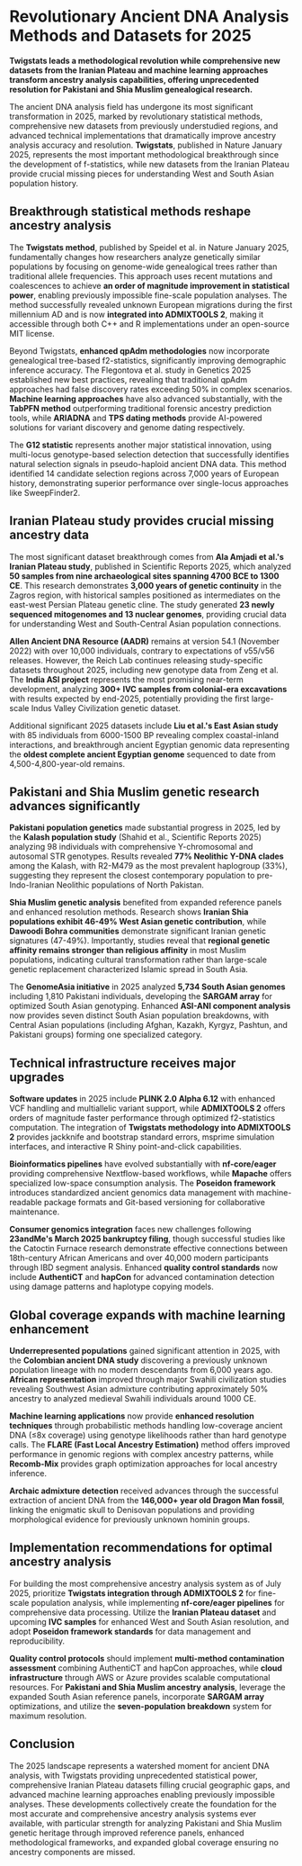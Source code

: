 # Revolutionary Ancient DNA Analysis Methods and Datasets for 2025

**Twigstats leads a methodological revolution while comprehensive new datasets from the Iranian Plateau and machine learning approaches transform ancestry analysis capabilities, offering unprecedented resolution for Pakistani and Shia Muslim genealogical research.**

The ancient DNA analysis field has undergone its most significant transformation in 2025, marked by revolutionary statistical methods, comprehensive new datasets from previously understudied regions, and advanced technical implementations that dramatically improve ancestry analysis accuracy and resolution. **Twigstats**, published in Nature January 2025, represents the most important methodological breakthrough since the development of f-statistics, while new datasets from the Iranian Plateau provide crucial missing pieces for understanding West and South Asian population history.

## Breakthrough statistical methods reshape ancestry analysis

The **Twigstats method**, published by Speidel et al. in Nature January 2025, fundamentally changes how researchers analyze genetically similar populations by focusing on genome-wide genealogical trees rather than traditional allele frequencies. This approach uses recent mutations and coalescences to achieve **an order of magnitude improvement in statistical power**, enabling previously impossible fine-scale population analyses. The method successfully revealed unknown European migrations during the first millennium AD and is now **integrated into ADMIXTOOLS 2**, making it accessible through both C++ and R implementations under an open-source MIT license.

Beyond Twigstats, **enhanced qpAdm methodologies** now incorporate genealogical tree-based f2-statistics, significantly improving demographic inference accuracy. The Flegontova et al. study in Genetics 2025 established new best practices, revealing that traditional qpAdm approaches had false discovery rates exceeding 50% in complex scenarios. **Machine learning approaches** have also advanced substantially, with the **TabPFN method** outperforming traditional forensic ancestry prediction tools, while **ARIADNA** and **TPS dating methods** provide AI-powered solutions for variant discovery and genome dating respectively.

The **G12 statistic** represents another major statistical innovation, using multi-locus genotype-based selection detection that successfully identifies natural selection signals in pseudo-haploid ancient DNA data. This method identified 14 candidate selection regions across 7,000 years of European history, demonstrating superior performance over single-locus approaches like SweepFinder2.

## Iranian Plateau study provides crucial missing ancestry data

The most significant dataset breakthrough comes from **Ala Amjadi et al.'s Iranian Plateau study**, published in Scientific Reports 2025, which analyzed **50 samples from nine archaeological sites spanning 4700 BCE to 1300 CE**. This research demonstrates **3,000 years of genetic continuity** in the Zagros region, with historical samples positioned as intermediates on the east-west Persian Plateau genetic cline. The study generated **23 newly sequenced mitogenomes and 13 nuclear genomes**, providing crucial data for understanding West and South-Central Asian population connections.

**Allen Ancient DNA Resource (AADR)** remains at version 54.1 (November 2022) with over 10,000 individuals, contrary to expectations of v55/v56 releases. However, the Reich Lab continues releasing study-specific datasets throughout 2025, including new genotype data from Zeng et al. The **India ASI project** represents the most promising near-term development, analyzing **300+ IVC samples from colonial-era excavations** with results expected by end-2025, potentially providing the first large-scale Indus Valley Civilization genetic dataset.

Additional significant 2025 datasets include **Liu et al.'s East Asian study** with 85 individuals from 6000-1500 BP revealing complex coastal-inland interactions, and breakthrough ancient Egyptian genomic data representing the **oldest complete ancient Egyptian genome** sequenced to date from 4,500-4,800-year-old remains.

## Pakistani and Shia Muslim genetic research advances significantly

**Pakistani population genetics** made substantial progress in 2025, led by the **Kalash population study** (Shahid et al., Scientific Reports 2025) analyzing 98 individuals with comprehensive Y-chromosomal and autosomal STR genotypes. Results revealed **77% Neolithic Y-DNA clades** among the Kalash, with R2-M479 as the most prevalent haplogroup (33%), suggesting they represent the closest contemporary population to pre-Indo-Iranian Neolithic populations of North Pakistan.

**Shia Muslim genetic analysis** benefited from expanded reference panels and enhanced resolution methods. Research shows **Iranian Shia populations exhibit 46-49% West Asian genetic contribution**, while **Dawoodi Bohra communities** demonstrate significant Iranian genetic signatures (47-49%). Importantly, studies reveal that **regional genetic affinity remains stronger than religious affinity** in most Muslim populations, indicating cultural transformation rather than large-scale genetic replacement characterized Islamic spread in South Asia.

The **GenomeAsia initiative** in 2025 analyzed **5,734 South Asian genomes** including 1,810 Pakistani individuals, developing the **SARGAM array** for optimized South Asian genotyping. Enhanced **ASI-ANI component analysis** now provides seven distinct South Asian population breakdowns, with Central Asian populations (including Afghan, Kazakh, Kyrgyz, Pashtun, and Pakistani groups) forming one specialized category.

## Technical infrastructure receives major upgrades

**Software updates** in 2025 include **PLINK 2.0 Alpha 6.12** with enhanced VCF handling and multiallelic variant support, while **ADMIXTOOLS 2** offers orders of magnitude faster performance through optimized f2-statistics computation. The integration of **Twigstats methodology into ADMIXTOOLS 2** provides jackknife and bootstrap standard errors, msprime simulation interfaces, and interactive R Shiny point-and-click capabilities.

**Bioinformatics pipelines** have evolved substantially with **nf-core/eager** providing comprehensive Nextflow-based workflows, while **Mapache** offers specialized low-space consumption analysis. The **Poseidon framework** introduces standardized ancient genomics data management with machine-readable package formats and Git-based versioning for collaborative maintenance.

**Consumer genomics integration** faces new challenges following **23andMe's March 2025 bankruptcy filing**, though successful studies like the Catoctin Furnace research demonstrate effective connections between 18th-century African Americans and over 40,000 modern participants through IBD segment analysis. Enhanced **quality control standards** now include **AuthentiCT** and **hapCon** for advanced contamination detection using damage patterns and haplotype copying models.

## Global coverage expands with machine learning enhancement

**Underrepresented populations** gained significant attention in 2025, with the **Colombian ancient DNA study** discovering a previously unknown population lineage with no modern descendants from 6,000 years ago. **African representation** improved through major Swahili civilization studies revealing Southwest Asian admixture contributing approximately 50% ancestry to analyzed medieval Swahili individuals around 1000 CE.

**Machine learning applications** now provide **enhanced resolution techniques** through probabilistic methods handling low-coverage ancient DNA (≤8x coverage) using genotype likelihoods rather than hard genotype calls. The **FLARE (Fast Local Ancestry Estimation)** method offers improved performance in genomic regions with complex ancestry patterns, while **Recomb-Mix** provides graph optimization approaches for local ancestry inference.

**Archaic admixture detection** received advances through the successful extraction of ancient DNA from the **146,000+ year old Dragon Man fossil**, linking the enigmatic skull to Denisovan populations and providing morphological evidence for previously unknown hominin groups.

## Implementation recommendations for optimal ancestry analysis

For building the most comprehensive ancestry analysis system as of July 2025, prioritize **Twigstats integration through ADMIXTOOLS 2** for fine-scale population analysis, while implementing **nf-core/eager pipelines** for comprehensive data processing. Utilize the **Iranian Plateau dataset** and upcoming **IVC samples** for enhanced West and South Asian resolution, and adopt **Poseidon framework standards** for data management and reproducibility.

**Quality control protocols** should implement **multi-method contamination assessment** combining AuthentiCT and hapCon approaches, while **cloud infrastructure** through AWS or Azure provides scalable computational resources. For **Pakistani and Shia Muslim ancestry analysis**, leverage the expanded South Asian reference panels, incorporate **SARGAM array** optimizations, and utilize the **seven-population breakdown** system for maximum resolution.

## Conclusion

The 2025 landscape represents a watershed moment for ancient DNA analysis, with Twigstats providing unprecedented statistical power, comprehensive Iranian Plateau datasets filling crucial geographic gaps, and advanced machine learning approaches enabling previously impossible analyses. These developments collectively create the foundation for the most accurate and comprehensive ancestry analysis systems ever available, with particular strength for analyzing Pakistani and Shia Muslim genetic heritage through improved reference panels, enhanced methodological frameworks, and expanded global coverage ensuring no ancestry components are missed.